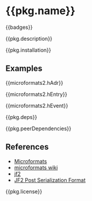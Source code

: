 # {{pkg.name}}

{{badges}}

{{pkg.description}}

<!-- toc -->

{{pkg.installation}}

## Examples

{{microformats2.hAdr}}

{{microformats2.hEntry}}

{{microformats2.hEvent}}

{{pkg.deps}}

{{pkg.peerDependencies}}

## References

- [Microformats](https://developer.mozilla.org/en-US/docs/Web/HTML/microformats)
- [microformats wiki](https://microformats.org/wiki/Main_Page)
- [jf2](https://microformats.org/wiki/jf2)
- [JF2 Post Serialization Format](https://jf2.spec.indieweb.org/)

{{pkg.license}}
